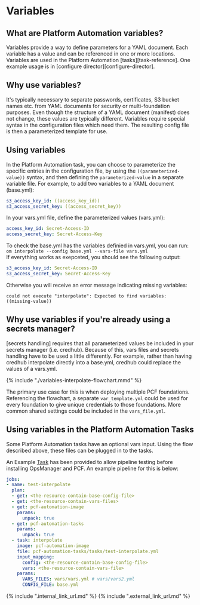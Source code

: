 # Variables

## What are Platform Automation variables?
Variables provide a way to define parameters for a YAML document. Each variable has a value
and can be referenced in one or more locations. Variables are used in the Platform Automation
[tasks][task-reference]. One example usage is in [configure director][configure-director]. 

## Why use variables?
It's typically necessary to separate passwords, certificates, S3 bucket names etc. from YAML
documents for security or multi-foundation purposes. Even though the structure
of a YAML document (manifest) does not change, these values are typically different. Variables
require special syntax in the configuration files which need them. The resulting config file is then a
parameterized template for use.

## Using variables
In the Platform Automation task, you can choose to parameterize the specific entries in the configuration
file, by using the `((parameterized-value))` syntax, and then defining the `parameterized-value` in a
separate variable file.
For example, to add two variables to a YAML document (base.yml):

```yaml
s3_access_key_id: ((access_key_id))
s3_access_secret_key: ((access_secret_key))
```

In your vars.yml file, define the parameterized values (vars.yml):

```yaml
access_key_id: Secret-Access-ID
access_secret_key: Secret-Access-Key
```

To check the base.yml has the variables definied in vars.yml, you can run:  
`om interpolate --config base.yml --vars-file vars.yml`  
If everything works as exepceted, you should see the following output:

```yaml
s3_access_key_id: Secret-Access-ID
s3_access_secret_key: Secret-Access-Key
```

Otherwise you will receive an error message indicating missing variables:
```
could not execute "interpolate": Expected to find variables: ((missing-value))
```

## Why use variables if you're already using a secrets manager?
[secrets handling] requires that all parameterized values be included in your secrets manager (i.e. credhub).
Because of this, vars files and secrets handling have to be used a little differently.
For example, rather than having credhub interpolate directly into a base.yml, credhub could replace the values of
a vars.yml.

{% include "./variables-interpolate-flowchart.mmd" %}

The primary use case for this is when deploying multiple PCF foundations. Referencing the flowchart,
a separate `var_template.yml` could be used for every foundation to give unique credentials to those
foundations. More common shared settings could be included in the `vars_file.yml`.


## Using variables in the Platform Automation Tasks

Some Platform Automation tasks have an optional vars input. Using the flow described above, these files can
be plugged in to the tasks.

An Example [Task](reference/task.md#test-interpolate) has been provided to allow pipeline testing before
installing OpsManager and PCF.
An example pipeline for this is below:

```yaml
jobs:
- name: test-interpolate
  plan:
  - get: <the-resource-contain-base-config-file>
  - get: <the-resource-contain-vars-files>
  - get: pcf-automation-image
    params:
      unpack: true
  - get: pcf-automation-tasks
    params:
      unpack: true
  - task: interpolate
    image: pcf-automation-image
    file: pcf-automation-tasks/tasks/test-interpolate.yml
    input_mapping:
      config: <the-resource-contain-base-config-file>
      vars: <the-resource-contain-vars-file>
    params:
      VARS_FILES: vars/vars.yml # vars/vars2.yml
      CONFIG_FILE: base.yml

```




{% include ".internal_link_url.md" %}
{% include ".external_link_url.md" %}
